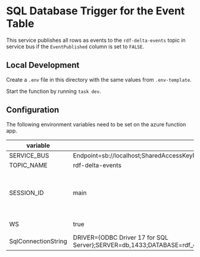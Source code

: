 # SQL Database Trigger for the Event Table

This service publishes all rows as events to the `rdf-delta-events` topic in service bus if the `EventPublished` column is set to `FALSE`.

## Local Development

Create a `.env` file in this directory with the same values from `.env-template`.

Start the function by running `task dev`.

## Configuration

The following environment variables need to be set on the azure function app.

| variable            | example value                                                                                                              | description                                                                                                                   |
| ------------------- | -------------------------------------------------------------------------------------------------------------------------- | ----------------------------------------------------------------------------------------------------------------------------- |
| SERVICE_BUS         | Endpoint=sb://localhost;SharedAccessKeyName=RootManageSharedAccessKey;SharedAccessKey=SAS_KEY_VALUE;                       | service bus connection string                                                                                                 |
| TOPIC_NAME          | rdf-delta-events                                                                                                           | name of service bus topic                                                                                                     |
| SESSION_ID          | main                                                                                                                       | service bus session identifier. needs to be the same value as set <br> in the `SHUI_SERVICE_BUS__SESSION_ID` variable in #137 |
| WS                  | true                                                                                                                       | whether to use websockets for service bus                                                                                     |
| SqlConnectionString | DRIVER={ODBC Driver 17 for SQL Server};SERVER=db,1433;DATABASE=rdf_delta;UID=sa;PWD=P@ssw0rd!;TrustServerCertificate=True; | connection string for the database                                                                                            |
